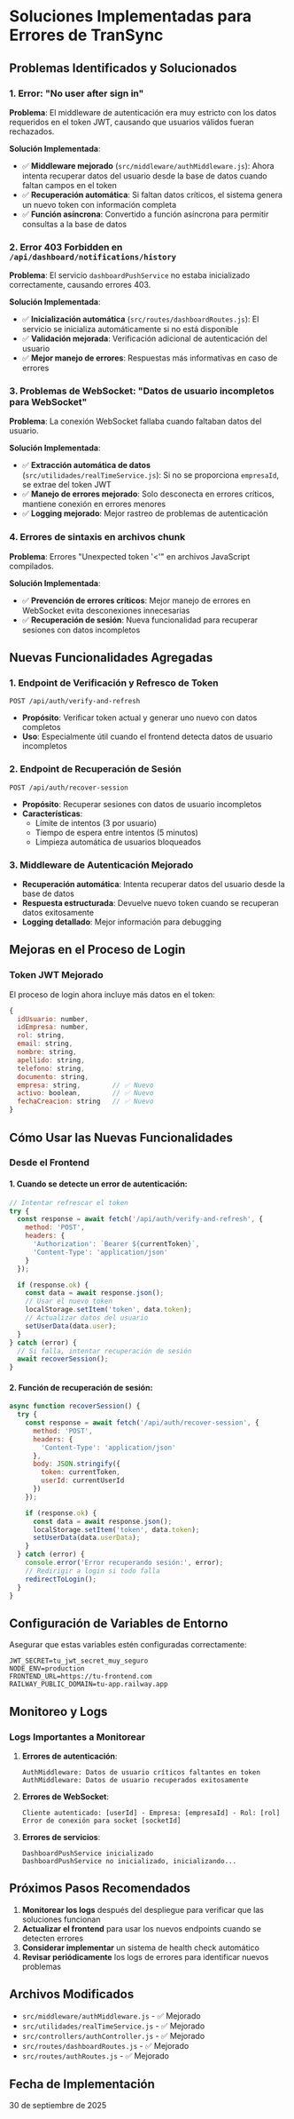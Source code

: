 # Soluciones Implementadas para Errores de TranSync

## Problemas Identificados y Solucionados

### 1. Error: "No user after sign in"
**Problema**: El middleware de autenticación era muy estricto con los datos requeridos en el token JWT, causando que usuarios válidos fueran rechazados.

**Solución Implementada**:
- ✅ **Middleware mejorado** (`src/middleware/authMiddleware.js`): Ahora intenta recuperar datos del usuario desde la base de datos cuando faltan campos en el token
- ✅ **Recuperación automática**: Si faltan datos críticos, el sistema genera un nuevo token con información completa
- ✅ **Función asíncrona**: Convertido a función asíncrona para permitir consultas a la base de datos

### 2. Error 403 Forbidden en `/api/dashboard/notifications/history`
**Problema**: El servicio `dashboardPushService` no estaba inicializado correctamente, causando errores 403.

**Solución Implementada**:
- ✅ **Inicialización automática** (`src/routes/dashboardRoutes.js`): El servicio se inicializa automáticamente si no está disponible
- ✅ **Validación mejorada**: Verificación adicional de autenticación del usuario
- ✅ **Mejor manejo de errores**: Respuestas más informativas en caso de errores

### 3. Problemas de WebSocket: "Datos de usuario incompletos para WebSocket"
**Problema**: La conexión WebSocket fallaba cuando faltaban datos del usuario.

**Solución Implementada**:
- ✅ **Extracción automática de datos** (`src/utilidades/realTimeService.js`): Si no se proporciona `empresaId`, se extrae del token JWT
- ✅ **Manejo de errores mejorado**: Solo desconecta en errores críticos, mantiene conexión en errores menores
- ✅ **Logging mejorado**: Mejor rastreo de problemas de autenticación

### 4. Errores de sintaxis en archivos chunk
**Problema**: Errores "Unexpected token '<'" en archivos JavaScript compilados.

**Solución Implementada**:
- ✅ **Prevención de errores críticos**: Mejor manejo de errores en WebSocket evita desconexiones innecesarias
- ✅ **Recuperación de sesión**: Nueva funcionalidad para recuperar sesiones con datos incompletos

## Nuevas Funcionalidades Agregadas

### 1. Endpoint de Verificación y Refresco de Token
```
POST /api/auth/verify-and-refresh
```
- **Propósito**: Verificar token actual y generar uno nuevo con datos completos
- **Uso**: Especialmente útil cuando el frontend detecta datos de usuario incompletos

### 2. Endpoint de Recuperación de Sesión
```
POST /api/auth/recover-session
```
- **Propósito**: Recuperar sesiones con datos de usuario incompletos
- **Características**:
  - Límite de intentos (3 por usuario)
  - Tiempo de espera entre intentos (5 minutos)
  - Limpieza automática de usuarios bloqueados

### 3. Middleware de Autenticación Mejorado
- **Recuperación automática**: Intenta recuperar datos del usuario desde la base de datos
- **Respuesta estructurada**: Devuelve nuevo token cuando se recuperan datos exitosamente
- **Logging detallado**: Mejor información para debugging

## Mejoras en el Proceso de Login

### Token JWT Mejorado
El proceso de login ahora incluye más datos en el token:
```javascript
{
  idUsuario: number,
  idEmpresa: number,
  rol: string,
  email: string,
  nombre: string,
  apellido: string,
  telefono: string,
  documento: string,
  empresa: string,        // ✅ Nuevo
  activo: boolean,        // ✅ Nuevo
  fechaCreacion: string   // ✅ Nuevo
}
```

## Cómo Usar las Nuevas Funcionalidades

### Desde el Frontend

#### 1. Cuando se detecte un error de autenticación:
```javascript
// Intentar refrescar el token
try {
  const response = await fetch('/api/auth/verify-and-refresh', {
    method: 'POST',
    headers: {
      'Authorization': `Bearer ${currentToken}`,
      'Content-Type': 'application/json'
    }
  });

  if (response.ok) {
    const data = await response.json();
    // Usar el nuevo token
    localStorage.setItem('token', data.token);
    // Actualizar datos del usuario
    setUserData(data.user);
  }
} catch (error) {
  // Si falla, intentar recuperación de sesión
  await recoverSession();
}
```

#### 2. Función de recuperación de sesión:
```javascript
async function recoverSession() {
  try {
    const response = await fetch('/api/auth/recover-session', {
      method: 'POST',
      headers: {
        'Content-Type': 'application/json'
      },
      body: JSON.stringify({
        token: currentToken,
        userId: currentUserId
      })
    });

    if (response.ok) {
      const data = await response.json();
      localStorage.setItem('token', data.token);
      setUserData(data.userData);
    }
  } catch (error) {
    console.error('Error recuperando sesión:', error);
    // Redirigir a login si todo falla
    redirectToLogin();
  }
}
```

## Configuración de Variables de Entorno

Asegurar que estas variables estén configuradas correctamente:

```env
JWT_SECRET=tu_jwt_secret_muy_seguro
NODE_ENV=production
FRONTEND_URL=https://tu-frontend.com
RAILWAY_PUBLIC_DOMAIN=tu-app.railway.app
```

## Monitoreo y Logs

### Logs Importantes a Monitorear

1. **Errores de autenticación**:
   ```
   AuthMiddleware: Datos de usuario críticos faltantes en token
   AuthMiddleware: Datos de usuario recuperados exitosamente
   ```

2. **Errores de WebSocket**:
   ```
   Cliente autenticado: [userId] - Empresa: [empresaId] - Rol: [rol]
   Error de conexión para socket [socketId]
   ```

3. **Errores de servicios**:
   ```
   DashboardPushService inicializado
   DashboardPushService no inicializado, inicializando...
   ```

## Próximos Pasos Recomendados

1. **Monitorear los logs** después del despliegue para verificar que las soluciones funcionan
2. **Actualizar el frontend** para usar los nuevos endpoints cuando se detecten errores
3. **Considerar implementar** un sistema de health check automático
4. **Revisar periódicamente** los logs de errores para identificar nuevos problemas

## Archivos Modificados

- `src/middleware/authMiddleware.js` - ✅ Mejorado
- `src/utilidades/realTimeService.js` - ✅ Mejorado
- `src/controllers/authController.js` - ✅ Mejorado
- `src/routes/dashboardRoutes.js` - ✅ Mejorado
- `src/routes/authRoutes.js` - ✅ Mejorado

## Fecha de Implementación
30 de septiembre de 2025